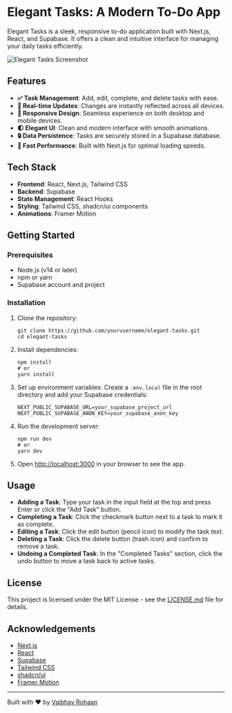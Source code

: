 # Elegant Tasks: A Modern To-Do App

Elegant Tasks is a sleek, responsive to-do application built with Next.js, React, and Supabase. It offers a clean and intuitive interface for managing your daily tasks efficiently.

![Elegant Tasks Screenshot](https://drive.google.com/file/d/1Bgar34PYYA_JyRajV4iI0of4J99Zvfza/preview)

## Features

- **✅ Task Management**: Add, edit, complete, and delete tasks with ease.
- **🔄 Real-time Updates**: Changes are instantly reflected across all devices.
- **📱 Responsive Design**: Seamless experience on both desktop and mobile devices.
- **🌓 Elegant UI**: Clean and modern interface with smooth animations.
- **🔒 Data Persistence**: Tasks are securely stored in a Supabase database.
- **🚀 Fast Performance**: Built with Next.js for optimal loading speeds.

## Tech Stack

- **Frontend**: React, Next.js, Tailwind CSS
- **Backend**: Supabase
- **State Management**: React Hooks
- **Styling**: Tailwind CSS, shadcn/ui components
- **Animations**: Framer Motion

## Getting Started

### Prerequisites

- Node.js (v14 or later)
- npm or yarn
- Supabase account and project

### Installation

1. Clone the repository:
   ```
   git clone https://github.com/yourusername/elegant-tasks.git
   cd elegant-tasks
   ```

2. Install dependencies:
   ```
   npm install
   # or
   yarn install
   ```

3. Set up environment variables:
   Create a `.env.local` file in the root directory and add your Supabase credentials:
   ```
   NEXT_PUBLIC_SUPABASE_URL=your_supabase_project_url
   NEXT_PUBLIC_SUPABASE_ANON_KEY=your_supabase_anon_key
   ```

4. Run the development server:
   ```
   npm run dev
   # or
   yarn dev
   ```

5. Open [http://localhost:3000](http://localhost:3000) in your browser to see the app.

## Usage

- **Adding a Task**: Type your task in the input field at the top and press Enter or click the "Add Task" button.
- **Completing a Task**: Click the checkmark button next to a task to mark it as complete.
- **Editing a Task**: Click the edit button (pencil icon) to modify the task text.
- **Deleting a Task**: Click the delete button (trash icon) and confirm to remove a task.
- **Undoing a Completed Task**: In the "Completed Tasks" section, click the undo button to move a task back to active tasks.


## License

This project is licensed under the MIT License - see the [LICENSE.md](LICENSE.md) file for details.

## Acknowledgements

- [Next.js](https://nextjs.org/)
- [React](https://reactjs.org/)
- [Supabase](https://supabase.io/)
- [Tailwind CSS](https://tailwindcss.com/)
- [shadcn/ui](https://ui.shadcn.com/)
- [Framer Motion](https://www.framer.com/motion/)

---

Built with ❤️ by [Vaibhav Rohaan](https://github.com/vaibhxv)
